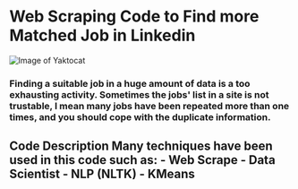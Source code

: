 
# Web Scraping Code to Find more Matched Job in Linkedin
![Image of Yaktocat](https://www.3idatascraping.com/wp-content/uploads/2015/07/demo-scraping-linkedin-data.png)
<h3>Finding a suitable job in a huge amount of data is a too exhausting activity. Sometimes the jobs' list in a site is not trustable, I mean many jobs have been repeated more than one times, and you should cope with the duplicate information.

<h2> Code Description
Many techniques have been used in this code such as:
- Web Scrape
- Data Scientist
  - NLP (NLTK)
  - KMeans
